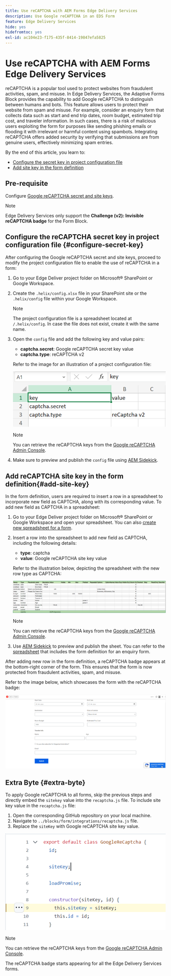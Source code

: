 ```yaml
---
title: Use reCAPTCHA with AEM Forms Edge Delivery Services
description: Use Google reCAPTCHA in an EDS Form
feature: Edge Delivery Services
hide: yes
hidefromtoc: yes
exl-id: ac104e23-f175-435f-8414-19847efa5825
---
```

# Use reCAPTCHA with AEM Forms Edge Delivery Services

reCAPTCHA is a popular tool used to protect websites from fraudulent activities, spam, and misuse. In Edge Delivery Services, the Adaptive Forms Block provides the capability to add Google reCAPTCHA to distinguish between humans and bots. This feature allows users to protect their website from spam and misuse. 
For example, consider an enquiry form that collects data such as start and end trip dates, room budget, estimated trip cost, and traveler information. In such cases, there is a risk of malicious users exploiting the form for purposes like sending phishing emails or flooding it with irrelevant or harmful content using spambots. Integrating reCAPTCHA offers added security by verifying that submissions are from genuine users, effectively minimizing spam entries.

By the end of this article, you learn to:

* [Configure the secret key in project configuration file](#configure-secret-key)
* [Add site key in the form definition](#add-site-key)


## Pre-requisite

Configure [Google reCAPTCHA secret and site keys](https://www.google.com/recaptcha/admin/create).

>[!NOTE]
>
> Edge Delivery Services only support the **Challenge (v2): Invisible reCAPTCHA badge** for the Form Block.

## Configure the reCAPTCHA secret key in project configuration file {#configure-secret-key}

After configuring the Google reCAPTCHA secret and site keys, proceed to modify the project configuration file to enable the use of reCAPTCHA in a form: 

1. Go to your Edge Deliver project folder on Microsoft® SharePoint or Google Workspace. 
1. Create the `.helix/config.xlsx` file in your SharePoint site or the `.helix/config` file within your Google Workspace. 

    >[!NOTE]
    >
    > The project configuration file is a spreadsheet located at `/.helix/config`. In case the file does not exist, create it with the same name.

1. Open the `config` file and add the following key and value pairs:

    * **captcha.secret**: Google reCAPTCHA secret key value
    * **captcha.type**: reCAPTCHA v2
  
   Refer to the image for an illustration of a project configuration file:

    ![Project configuration file](/help/forms/assets/recaptcha-config-file.png)

    >[!NOTE]
    >
    >  You can retrieve the reCAPTCHA keys from the [Google reCAPTCHA Admin Console](https://www.google.com/recaptcha/admin).

1.  Make sure to preview and publish the `config` file using [AEM Sidekick](https://www.aem.live/developer/tutorial#preview-and-publish-your-content). 

## Add reCAPTCHA site key in the form definition{#add-site-key}

In the form definition, users are required to insert a row in a spreadsheet to incorporate new field as CAPTCHA, along with its corresponding value. To add new field as CAPTCHA in a spreadsheet:

1. Go to your Edge Deliver project folder on Microsoft® SharePoint or Google Workspace and open your spreadsheet. You can also [create new spreadsheet for a form](/help/forms/create-forms.md).
1. Insert a row into the spreadsheet to add new field as CAPTCHA, including the following details:
    * **type**: captcha
    * **value**: Google reCAPTCHA site key value
  
    Refer to the illustration below, depicting the spreadsheet with the new row type as CAPTCHA:
  
   ![Recaptcha spreadsheet](/help/forms/assets/recaptcha-spreadsheet.png)

   
    >[!NOTE]
    >
    >  You can retrieve the reCAPTCHA keys from the [Google reCAPTCHA Admin Console](https://www.google.com/recaptcha/admin).

1. Use [AEM Sidekick](https://www.aem.live/developer/tutorial#preview-and-publish-your-content) to preview and publish the sheet. 
You can refer to the [spreadsheet](/help/forms/assets/recaptcha-enquiry.xlsx) that includes the form definition for an enquiry form.

After adding new row in the form definition, a reCAPTCHA badge appears at the bottom-right corner of the form. This ensures that the form is now protected from fraudulent activities, spam, and misuse.

Refer to the image below, which showcases the form with the reCAPTCHA badge:

![recaptcha-form](/help/forms/assets/recaptcha-form.png)

## Extra Byte {#extra-byte}

To apply Google reCAPTCHA to all forms, skip the previous steps and directly embed the `sitekey` value into the `recaptcha.js` file. To include site key value in the `recaptcha.js` file:

1. Open the corresponding GitHub repository on your local machine. 
1. Navigate to `../blocks/form/integrations/recaptcha.js` file.
1. Replace the `siteKey` with Google reCAPTCHA site key value.

![Recaptcha apply to all forms](/help/forms/assets/recaptcha-apply-to-all-forms.png)

>[!NOTE]
>
>  You can retrieve the reCAPTCHA keys from the [Google reCAPTCHA Admin Console](https://www.google.com/recaptcha/admin).

The reCAPTCHA badge starts appearing for all the Edge Delivery Services forms. 

